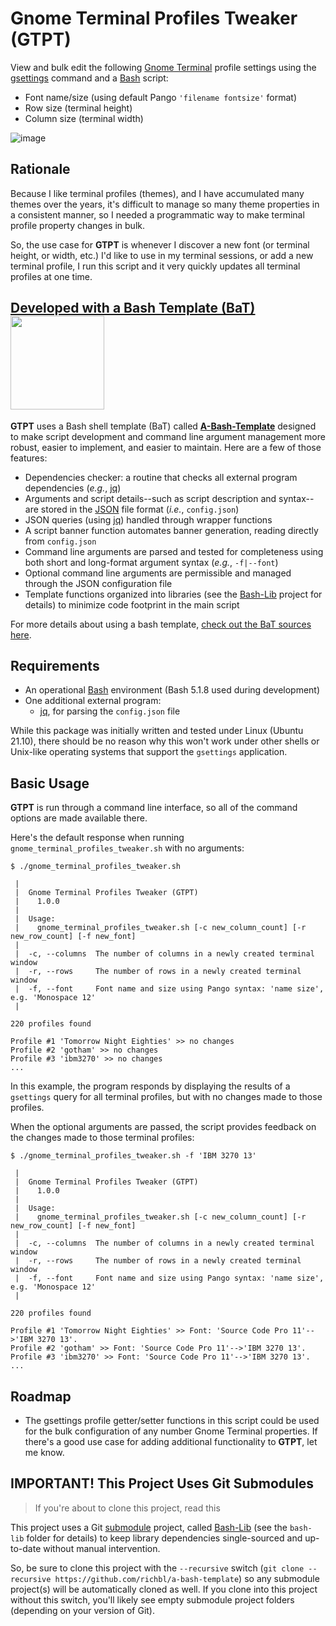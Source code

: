 # Gnome Terminal Profiles Tweaker (GTPT)

View and bulk edit the following [Gnome Terminal](https://en.wikipedia.org/wiki/GNOME_Terminal) profile settings using the [gsettings](https://wiki.gnome.org/HowDoI/GSettings) command and a [Bash](https://en.wikipedia.org/wiki/Bash_(Unix_shell)) script:
- Font name/size (using default Pango `'filename fontsize'` format)
- Row size (terminal height)
- Column size (terminal width)

![image](https://user-images.githubusercontent.com/10182110/145905455-5f94f57d-992d-4dab-a4e4-006a012ddbbc.png)

## Rationale

Because I like terminal profiles (themes), and I have accumulated many themes over the years, it's difficult to manage so many theme properties in a consistent manner, so I needed a programmatic way to make terminal profile property changes in bulk.

So, the use case for **GTPT** is whenever I discover a new font (or terminal height, or width, etc.) I'd like to use in my terminal sessions, or add a new terminal profile, I run this script and it very quickly updates all terminal profiles at one time.

## [Developed with a Bash Template (BaT)](https://github.com/richbl/a-bash-template)[<img src="https://user-images.githubusercontent.com/10182110/145758715-b127adfc-710b-49d3-9ede-151adc83ae76.png" width="150" />](https://github.com/richbl/a-bash-template)


**GTPT** uses a Bash shell template (BaT) called **[A-Bash-Template](https://github.com/richbl/a-bash-template)** designed to make script development and command line argument management more robust, easier to implement, and easier to maintain. Here are a few of those features:

- Dependencies checker: a routine that checks all external program dependencies (*e.g.*, [jq](https://stedolan.github.io/jq/))
- Arguments and script details--such as script description and syntax--are stored in the [JSON](http://www.json.org/) file format (*i.e.*, `config.json`)
- JSON queries (using [jq](https://stedolan.github.io/jq/)) handled through wrapper functions
- A script banner function automates banner generation, reading directly from `config.json`
- Command line arguments are parsed and tested for completeness using both short and long-format argument syntax (*e.g.*, `-f|--font`)
- Optional command line arguments are permissible and managed through the JSON configuration file
- Template functions organized into libraries (see the [Bash-Lib](https://github.com/richbl/bash-lib) project for details) to minimize code footprint in the main script

For more details about using a bash template, [check out the BaT sources here](https://github.com/richbl/a-bash-template).

## Requirements

 - An operational [Bash](https://en.wikipedia.org/wiki/Bash_%28Unix_shell%29) environment (Bash 5.1.8 used during development)
 -  One additional external program:
    + [jq](https://stedolan.github.io/jq/), for parsing the `config.json` file

While this package was initially written and tested under Linux (Ubuntu 21.10), there should be no reason why this won't work under other shells or Unix-like operating systems that support the `gsettings` application.


## Basic Usage
**GTPT** is run through a command line interface, so all of the command options are made available there.

Here's the default response when running `gnome_terminal_profiles_tweaker.sh` with no arguments:

	$ ./gnome_terminal_profiles_tweaker.sh 

     |
     |  Gnome Terminal Profiles Tweaker (GTPT)
     |    1.0.0
     |
     |  Usage:
     |    gnome_terminal_profiles_tweaker.sh [-c new_column_count] [-r new_row_count] [-f new_font]
     |
     |  -c, --columns  The number of columns in a newly created terminal window
     |  -r, --rows     The number of rows in a newly created terminal window
     |  -f, --font     Font name and size using Pango syntax: 'name size', e.g. 'Monospace 12'
     |

    220 profiles found

    Profile #1 'Tomorrow Night Eighties' >> no changes
    Profile #2 'gotham' >> no changes
    Profile #3 'ibm3270' >> no changes
    ...


In this example, the program responds by displaying the results of a `gsettings` query for all terminal profiles, but with no changes made to those profiles.

When the optional arguments are passed, the script provides feedback on the changes made to those terminal profiles:

	$ ./gnome_terminal_profiles_tweaker.sh -f 'IBM 3270 13'

     |
     |  Gnome Terminal Profiles Tweaker (GTPT)
     |    1.0.0
     |
     |  Usage:
     |    gnome_terminal_profiles_tweaker.sh [-c new_column_count] [-r new_row_count] [-f new_font]
     |
     |  -c, --columns  The number of columns in a newly created terminal window
     |  -r, --rows     The number of rows in a newly created terminal window
     |  -f, --font     Font name and size using Pango syntax: 'name size', e.g. 'Monospace 12'
     |

    220 profiles found

    Profile #1 'Tomorrow Night Eighties' >> Font: 'Source Code Pro 11'-->'IBM 3270 13'. 
    Profile #2 'gotham' >> Font: 'Source Code Pro 11'-->'IBM 3270 13'. 
    Profile #3 'ibm3270' >> Font: 'Source Code Pro 11'-->'IBM 3270 13'.
    ...

## Roadmap

- The gsettings profile getter/setter functions in this script could be used for the bulk configuration of any number Gnome Terminal properties. If there's a good use case for adding additional functionality to **GTPT**, let me know.

## IMPORTANT! This Project Uses Git Submodules

> If you're about to clone this project, read this

This project uses a Git [submodule](https://git-scm.com/book/en/v2/Git-Tools-Submodules) project, called [Bash-Lib](https://github.com/richbl/bash-lib) (see the `bash-lib` folder for details) to keep library dependencies single-sourced and up-to-date without manual intervention.

So, be sure to clone this project with the `--recursive` switch (`git clone --recursive https://github.com/richbl/a-bash-template`) so any submodule project(s) will be automatically cloned as well. If you clone into this project without this switch, you'll likely see empty submodule project folders (depending on your version of Git).
